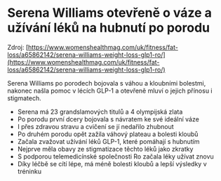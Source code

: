 # Serena Williams otevřeně o váze a užívání léků na hubnutí po porodu

Zdroj: [https://www.womenshealthmag.com/uk/fitness/fat-loss/a65862142/serena-williams-weight-loss-glp1-ro/](https://www.womenshealthmag.com/uk/fitness/fat-loss/a65862142/serena-williams-weight-loss-glp1-ro/)

Serena Williams po porodech bojovala s váhou a kloubními bolestmi, nakonec našla pomoc v lécích GLP-1 a otevřeně mluví o jejich přínosu i stigmatech.

- Serena má 23 grandslamových titulů a 4 olympijská zlata
- Po porodu první dcery bojovala s návratem ke své ideální váze
- I přes zdravou stravu a cvičení se jí nedařilo zhubnout
- Po druhém porodu opět zažila váhový plateau a bolesti kloubů
- Začala zvažovat užívání léků GLP-1, které pomáhají s hubnutím
- Nejprve měla obavy ze stigmatizace těchto léků jako zkratky
- S podporou telemedicínské společnosti Ro začala léky užívat znovu
- Díky léčbě se cítí lépe, má méně bolesti kloubů a lepší výsledky v tréninku
